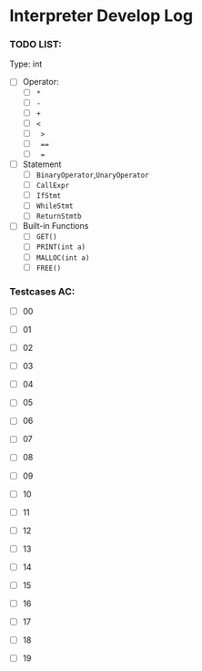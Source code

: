 #  Interpreter Develop Log

### TODO LIST:

Type: int

+ [ ] Operator:
  + [ ]  `*`
  + [ ]  `-`
  + [ ]  `+`
  + [ ]  `<`
  + [ ] ` >`
  + [ ] ` ==`
  + [ ] ` =`
+ [ ] Statement
  + [ ] `BinaryOperator`,`UnaryOperator`
  + [ ] `CallExpr`
  + [ ] `IfStmt`
  + [ ] `WhileStmt`
  + [ ] `ReturnStmtb`
+ [ ] Built-in Functions
  + [ ] `GET()`
  + [ ] `PRINT(int a)`
  + [ ] `MALLOC(int a)`
  + [ ] `FREE()`

### Testcases AC:

+ [ ] 00
+ [ ] 01
+ [ ] 02
+ [ ] 03
+ [ ] 04
+ [ ] 05
+ [ ] 06
+ [ ] 07
+ [ ] 08
+ [ ] 09
+ [ ] 10
+ [ ] 11
+ [ ] 12
+ [ ] 13
+ [ ] 14
+ [ ] 15
+ [ ] 16
+ [ ] 17
+ [ ] 18
+ [ ] 19

